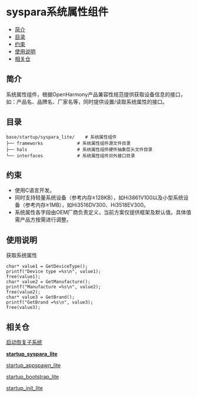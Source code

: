 # syspara系统属性组件<a name="ZH-CN_TOPIC_0000001081867232"></a>

-   [简介](#section469617221261)
-   [目录](#section692981610397)
-   [约束](#section741841418125)
-   [使用说明](#section1464106163817)
-   [相关仓](#section641143415335)

## 简介<a name="section469617221261"></a>

系统属性组件，根据OpenHarmony产品兼容性规范提供获取设备信息的接口，如：产品名、品牌名、厂家名等，同时提供设置/读取系统属性的接口。

## 目录<a name="section692981610397"></a>

```
base/startup/syspara_lite/    # 系统属性组件
├── frameworks             # 系统属性组件源文件目录
├── hals                   # 系统属性组件硬件抽象层头文件目录
└── interfaces             # 系统属性组件对外接口目录
```

## 约束<a name="section741841418125"></a>

-   使用C语言开发。
-   同时支持轻量系统设备（参考内存≥128KB），如Hi3861V100以及小型系统设备（参考内存≥1MB），如Hi3516DV300、Hi3518EV300。
-   系统属性各字段由OEM厂商负责定义，当前方案仅提供框架及默认值。具体值需产品方按需进行调整。

## 使用说明<a name="section1464106163817"></a>

获取系统属性

```
char* value1 = GetDeviceType();
printf("Device type =%s\n", value1);
free(value1);
char* value2 = GetManufacture();
printf("Manufacture =%s\n", value2);
free(value2);
char* value3 = GetBrand();
printf("GetBrand =%s\n", value3);
free(value3);
```

## 相关仓<a name="section641143415335"></a>

[启动恢复子系统](https://gitee.com/openharmony/docs/blob/master/zh-cn/readme/%E5%90%AF%E5%8A%A8%E6%81%A2%E5%A4%8D%E5%AD%90%E7%B3%BB%E7%BB%9F.md)

**[startup\_syspara\_lite](https://gitee.com/openharmony/startup_syspara_lite/blob/master/README_zh.md)**

[startup\_appspawn\_lite](https://gitee.com/openharmony/startup_appspawn_lite/blob/master/README_zh.md)

[startup\_bootstrap\_lite](https://gitee.com/openharmony/startup_bootstrap_lite/blob/master/README_zh.md)

[startup\_init\_lite](https://gitee.com/openharmony/startup_init_lite/blob/master/README_zh.md)

